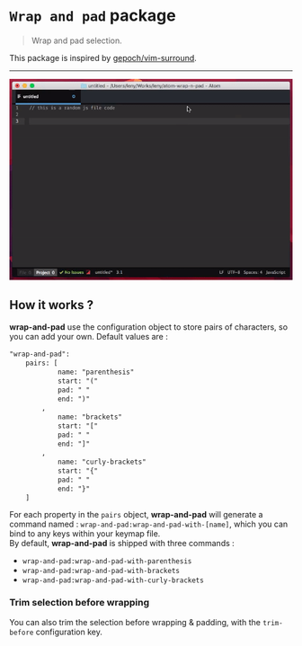 # `Wrap and pad` package

> Wrap and pad selection.

This package is inspired by [gepoch/vim-surround](https://github.com/gepoch/vim-surround).

* * *

![quick demo of Wrap and pad package](https://raw.githubusercontent.com/leny/atom-wrap-and-pad/master/images/atom-wrap-and-pad.gif)

## How it works ?

**wrap-and-pad** use the configuration object to store pairs of characters, so you can add your own. Default values are :

    "wrap-and-pad":
        pairs: [
                name: "parenthesis"
                start: "("
                pad: " "
                end: ")"
            ,
                name: "brackets"
                start: "["
                pad: " "
                end: "]"
            ,
                name: "curly-brackets"
                start: "{"
                pad: " "
                end: "}"
        ]

For each property in the `pairs` object, **wrap-and-pad** will generate a command named : `wrap-and-pad:wrap-and-pad-with-[name]`, which you can bind to any keys within your keymap file.  
By default, **wrap-and-pad** is shipped with three commands :

- `wrap-and-pad:wrap-and-pad-with-parenthesis`
- `wrap-and-pad:wrap-and-pad-with-brackets`
- `wrap-and-pad:wrap-and-pad-with-curly-brackets`

### Trim selection before wrapping

You can also trim the selection before wrapping & padding, with the `trim-before` configuration key.
